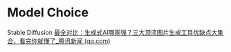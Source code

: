 # Model Choice
Stable Diffusion
[最全对比：生成式AI哪家强？三大顶流图片生成工具优缺点大集合，看完你就懂了_腾讯新闻 (qq.com)](https://new.qq.com/rain/a/20230624A0661S00)
